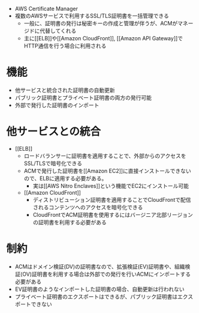 - AWS Certificate Manager
- 複数のAWSサービスで利用するSSL/TLS証明書を一括管理できる
	- 一般に、証明書の発行は秘密キーの作成と管理が伴うが、ACMがマネージドに代替してくれる
	- 主に[[ELB]]や[[Amazon CloudFront]], [[Amazon API Gateway]]でHTTP通信を行う場合に利用される

# 機能
- 他サービスと統合された証明書の自動更新
- パブリック証明書とプライベート証明書の両方の発行可能
- 外部で発行した証明書のインポート

# 他サービスとの統合
- [[ELB]]
	- ロードバランサーに証明書を適用することで、外部からのアクセスをSSL/TLSで暗号化できる
	- ACMで発行した証明書を[[Amazon EC2]]に直接インストールできないので、ELBに適用する必要がある。
		- 実は[[AWS Nitro Enclaves]]という機能でEC2にインストール可能
  - [[Amazon CloudFront]]
	  - ディストリビューション証明書を適用することでCloudFrontで配信されるコンテンツへのアクセスを暗号化できる
	  - CloudFrontでACM証明書を使用するにはバージニア北部リージョンの証明書を利用する必要がある

# 制約
- ACMはドメイン検証(DV)の証明書なので、拡張検証(EV)証明書や、組織検証(OV)証明書を利用する場合は外部での発行を行いACMにインポートする必要がある
- EV証明書のようなインポートした証明書の場合、自動更新は行われない
- プライベート証明書のエクスポートはできるが、パブリック証明書はエクスポートできない